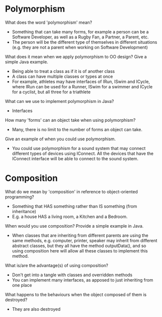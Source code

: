 # Polymorphism
What does the word 'polymorphism' mean?
- Something that can take many forms, for example a person can be a Software Developer, as well as a Rugby Fan, a Partner, a Parent, etc.
- The person will be the different type of themselves in different situations (e.g. they are not a parent when working on Software Development)

What does it mean when we apply polymorphism to OO design? Give a simple Java example.
- Being able to treat a class as if it is of another class
- A class can have multiple classes or types at once
- For example, athletes may have interfaces of IRun, ISwim and ICycle, where IRun can be used for a Runner, ISwim for a swimmer and ICycle for a cyclist, but all three for a triathlete

What can we use to implement polymorphism in Java?
- Interfaces

How many 'forms' can an object take when using polymorphism?
- Many, there is no limit to the number of forms an object can take.

Give an example of when you could use polymorphism.
- You could use polymorphism for a sound system that may connect different types of devices using IConnect. All the devices that have the IConnect interface will be able to connect to the sound system.

# Composition
What do we mean by 'composition' in reference to object-oriented programming?
- Something that HAS something rather than IS something (from inheritance)
- E.g. a house HAS a living room, a Kitchen and a Bedroom.

When would you use composition? Provide a simple example in Java.
- When classes that are inheriting from different parents are using the same methods, e.g. computer, printer, speaker may inherit from different abstract classes, but they all have the method outputData(), and so using composition here will allow all these classes to implement this method.

What is/are the advantage(s) of using composition?
- Don't get into a tangle with classes and overridden methods
- You can implement many interfaces, as apposed to just inheriting from one place

What happens to the behaviours when the object composed of them is destroyed?
- They are also destroyed
